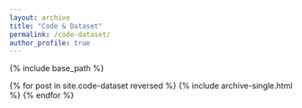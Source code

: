 ```yaml
---
layout: archive
title: "Code & Dataset"
permalink: /code-dataset/
author_profile: true
---
```



{% include base_path %}



{% for post in site.code-dataset reversed %}
  {% include archive-single.html %}
{% endfor %}
